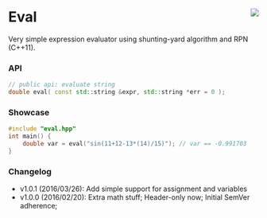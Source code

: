 Eval <a href="https://travis-ci.org/r-lyeh/eval"><img src="https://api.travis-ci.org/r-lyeh/eval.svg?branch=master" align="right" /></a>
====

Very simple expression evaluator using shunting-yard algorithm and RPN (C++11).

### API
```c++
// public api: evaluate string
double eval( const std::string &expr, std::string *err = 0 );
```

### Showcase
```c++
#include "eval.hpp"
int main() {
    double var = eval("sin(11+12-13*(14)/15)"); // var == -0.991703
}
```

### Changelog
- v1.0.1 (2016/03/26): Add simple support for assignment and variables
- v1.0.0 (2016/02/20): Extra math stuff; Header-only now; Initial SemVer adherence;
